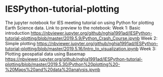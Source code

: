 # IESPython-tutorial-plotting
The jupyter notebook for IES meeting tutorial on using Python for plotting Earth Science data.
Link to preview to the notebook:
Week 1: Basic introduction
https://nbviewer.jupyter.org/github/nghia1991ad/IESPython-tutorial-plotting/blob/master/2019.5.9/Python_Crash_Course.ipynb
Week 2: Simple plotting
https://nbviewer.jupyter.org/github/nghia1991ad/IESPython-tutorial-plotting/blob/master/2019.5.16/Intro_to_visualization.ipynb
Week 3: Plotting geospatial data using Basemap
https://nbviewer.jupyter.org/github/nghia1991ad/IESPython-tutorial-plotting/blob/master/2019.5.30/Python%20plotting%20-%20Maps%20and%20data%20analysis.ipynb
